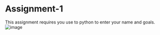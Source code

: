 # Assignment-1
This assignment requires you use to python to enter your name and goals.
![image](https://user-images.githubusercontent.com/81987484/115117135-f1090680-9f51-11eb-8293-7af95548a40a.png)
